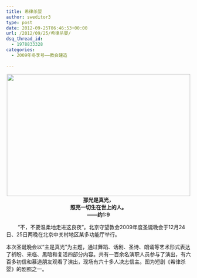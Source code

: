 ```yaml
---
title: 希律杀婴
author: sweditor3
type: post
date: 2012-09-25T06:46:53+00:00
url: /2012/09/25/希律杀婴/
dsq_thread_id:
  - 1978833328
categories:
  - 2009年冬季号——教会建造

---
```

<p style="text-align: left;">
  <p style="text-align: center;">
    <strong><a href="http://t5.shwchurch.org/2012/09/25/%e5%b8%8c%e5%be%8b%e6%9d%80%e5%a9%b4/%e5%b8%8c%e5%be%8b%e6%9d%80%e5%a9%b4/" rel="attachment wp-att-4312"><img class="aligncenter size-full wp-image-4312" title="希律杀婴" src="http://t5.shwchurch.org/wp-content/uploads/2012/09/2012092514461899.jpg" alt="" width="500" height="332" srcset="http://t5.shwchurch.org/wp-content/uploads/2012/09/2012092514461899.jpg 500w, http://t5.shwchurch.org/wp-content/uploads/2012/09/2012092514461899-300x199.jpg 300w" sizes="(max-width: 500px) 100vw, 500px" /></a>那光是真光，<br /> 照亮一切生在世上的人。<br /> ——约1:9</strong>
  </p>
  
  <p>
            “不，不要温柔地走进这良夜”。北京守望教会2009年度圣诞晚会于12月24日、25日两晚在北京中关村地区某多功能厅举行。
  </p>
  
  <p>
    本次圣诞晚会以“主是真光”为主题，通过舞蹈、话剧、圣诗、朗诵等艺术形式表达了祈盼、来临、黑暗和复活四部分内容。共有一百余名演职人员参与了演出，有六百多初信和慕道朋友观看了演出，现场有六十多人决志信主。图为短剧《希律杀婴》的剧照之一。
  </p>